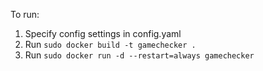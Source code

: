 To run:

1. Specify config settings in config.yaml
2. Run `sudo docker build -t gamechecker .`
3. Run `sudo docker run -d --restart=always gamechecker`

